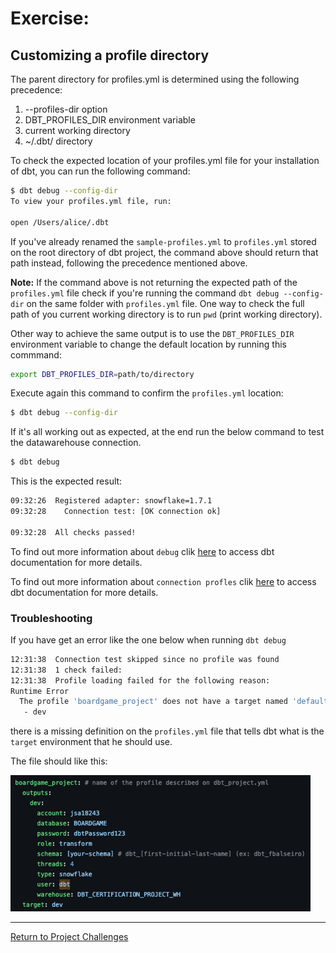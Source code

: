 # Exercise:

## Customizing a profile directory

The parent directory for profiles.yml is determined using the following precedence:

1. --profiles-dir option
2. DBT_PROFILES_DIR environment variable
3. current working directory
4. ~/.dbt/ directory

To check the expected location of your profiles.yml file for your installation of dbt, you can run the following command:

 ``` bash
$ dbt debug --config-dir
To view your profiles.yml file, run:

open /Users/alice/.dbt
```

If you've already renamed the `sample-profiles.yml` to `profiles.yml` stored on the root directory of dbt project, the command above should return that path instead, following the precedence mentioned above.

**Note:** If the command above is not returning the expected path of the `profiles.yml` file check if you're running the command `dbt debug --config-dir` on the same folder with `profiles.yml` file.
One way to check the full path of you current working directory is to run `pwd` (print working directory).

Other way to achieve the same output is to use the `DBT_PROFILES_DIR` environment variable to change the default location by running this commmand: 

 ``` bash
export DBT_PROFILES_DIR=path/to/directory
```

Execute again this command to confirm the `profiles.yml` location:
 ``` bash
$ dbt debug --config-dir
```

If it's all working out as expected, at the end run the below command to test the datawarehouse connection.

 ``` bash
$ dbt debug
```

This is the expected result:

 ```bash
09:32:26  Registered adapter: snowflake=1.7.1
09:32:28    Connection test: [OK connection ok]

09:32:28  All checks passed!
```

To find out more information about `debug` clik [here](https://docs.getdbt.com/reference/commands/debug) to access dbt documentation for more details.

To find out more information about `connection profles` clik [here](https://docs.getdbt.com/docs/core/connect-data-platform/connection-profiles) to access dbt documentation for more details.

### Troubleshooting
If you have get an error like the one below when running `dbt debug`

```bash
12:31:38  Connection test skipped since no profile was found
12:31:38  1 check failed:
12:31:38  Profile loading failed for the following reason:
Runtime Error
  The profile 'boardgame_project' does not have a target named 'default'. The valid target names for this profile are:
   - dev
```

there is a missing definition on the `profiles.yml` file that tells dbt what is the `target` environment that he should use.

The file should like this: 

![profiles.yml template](../../images/profiles_yml.png)

---

[Return to Project Challenges](../../../README.md#9-project-challenges)